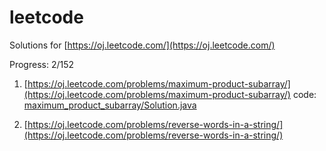 leetcode
========

Solutions for [https://oj.leetcode.com/](https://oj.leetcode.com/)

Progress: 2/152

1. [https://oj.leetcode.com/problems/maximum-product-subarray/](https://oj.leetcode.com/problems/maximum-product-subarray/) code: [maximum_product_subarray/Solution.java](src/main/java/maximum_product_subarray/Solution.java)

2. [https://oj.leetcode.com/problems/reverse-words-in-a-string/](https://oj.leetcode.com/problems/reverse-words-in-a-string/)
